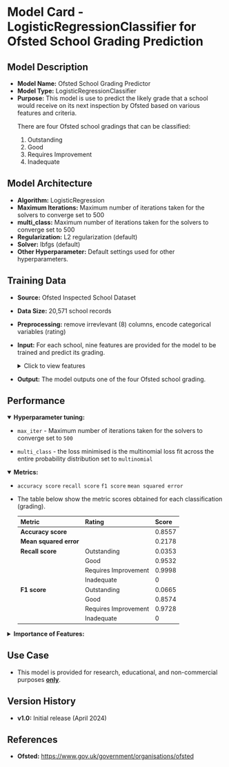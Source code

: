 # Model Card - LogisticRegressionClassifier for Ofsted School Grading Prediction


## Model Description

- **Model Name:** Ofsted School Grading Predictor
- **Model Type:** LogisticRegressionClassifier
- **Purpose:** This model is use to predict the likely grade that a school would receive on its next inspection by Ofsted based on various features and criteria. 
   <p>
		There are four Ofsted school gradings that can be classified:
    <ol type="1">
		<li>Outstanding</li>
		<li>Good</li>
		<li>Requires Improvement</li>
		<li>Inadequate</li>
    </ol>
   </p>

## Model Architecture

- **Algorithm:** LogisticRegression
- **Maximum Iterations:** Maximum number of iterations taken for the solvers to converge set to 500
- **multi_class:** Maximum number of iterations taken for the solvers to converge set to 500
- **Regularization:** L2 regularization (default)
- **Solver:** lbfgs (default)
- **Other Hyperparameter:** Default settings used for other hyperparameters.

## Training Data

- **Source:** Ofsted Inspected School Dataset
- **Data Size:** 20,571 school records
- **Preprocessing:** remove irrevlevant (8) columns, encode categorical variables (rating)
- **Input:** For each school, nine features are provided for the model to be trained and predict its grading.
   <details>
  <summary>Click to view features</summary>
    <p>
    <ol type="1">
    <li>Gender Type - girls, boys, mixed</li>
    <li>Religious Ethos - Church of England, Roman Catholic, Other religion and non-faith</li>
    <li>Percentage of Pupils who are Boys</li>
    <li>Percentage of Pupils who are Girls</li>
    <li>Percentage of Pupils who have Enhance Health Care plan</li>
    <li>Percentage of Pupils who have Special Education Needs</li>
    <li>Percentage of Pupils who receive Free School Meals</li>
    <li>Percentage of Pupils who first language is English</li>
    <li>Percentage of Pupils who first language is not English</li>
    </ol>
    </p>
   </details>

- **Output:** The model outputs one of the four Ofsted school grading.

## Performance

   <div>
   <details open>
  <summary><b>Hyperparameter tuning:</b></summary>

- `max_iter` - Maximum number of iterations taken for the solvers to converge set to `500`

- `multi_class` - the loss minimised is the multinomial loss fit across the entire probability distribution set to `multinomial`

   </details>
   </div>

   <details open>
  <summary><b>Metrics:</b></summary>

   <p>

   - `accuracy score` `recall score` `f1 score` `mean squared error`

   - The table below show the metric scores obtained for each classification (grading).

     <div>

       | Metric | Rating | Score |
       | --- | -- | --- |
       | **Accuracy score** | &nbsp; | 0.8557 |
       | **Mean squared error** | &nbsp; | 0.2178 |
       | **Recall score** | Outstanding | 0.0353 |
       | &nbsp; | Good | 0.9532 |
       | &nbsp; | Requires Improvement | 0.9998 |
       | &nbsp; | Inadequate | 0 |
       | **F1 score** | Outstanding | 0.0665 |
       | &nbsp; | Good | 0.8574 |
       | &nbsp; | Requires Improvement | 0.9728 |
       | &nbsp; | Inadequate | 0 |

     </div>

   </p>

   </details>

   <details>
  <summary><b>Importance of Features:</b></summary>

  <p>

   - The image below show the importance of each feature to the model, when making the predictions.
   <table>
    <tr>
      <td valign="top"> 
        <img style="width:325px" src="https://github.com/wrm65/Capstone-Project-2024/blob/main/images/logistic_regression_02.png">
      </td>
      <td valign="top"> 
        <img style="width:500px" src="https://github.com/wrm65/Capstone-Project-2024/blob/main/images/logistic_regression_03.png">
      </td>
     </tr>
   </table>
  </p>

   </details>

## Use Case

- This model is provided for research, educational, and non-commercial purposes <b><u>only</u></b>.

## Version History

- **v1.0:**  Initial release (April 2024)

## References

- **Ofsted:** https://www.gov.uk/government/organisations/ofsted

